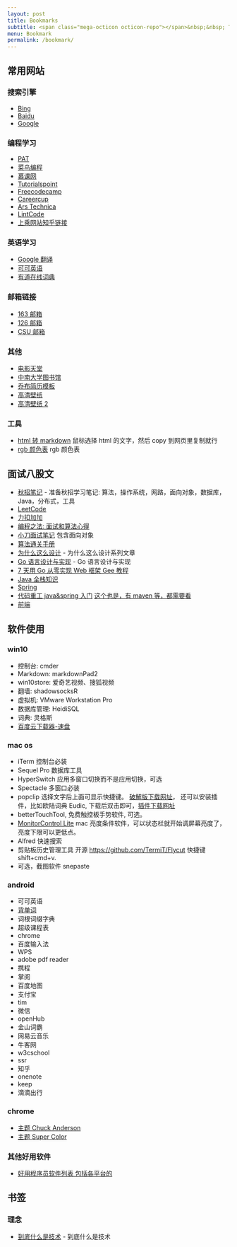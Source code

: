 ```yaml
---
layout: post
title: Bookmarks
subtitle: <span class="mega-octicon octicon-repo"></span>&nbsp;&nbsp; To mark useful libs - tools - books
menu: Bookmark
permalink: /bookmark/
---
```


## 常用网站

### 搜索引擎

- [Bing](https://www.bing.com/?intlF=)
- [Baidu](https://www.baidu.com)
- [Google](https://www.google.com/ncr)

### 编程学习

- [PAT](https://www.patest.cn/)
- [菜鸟编程](http://www.runoob.com/)
- [慕课网](http://www.imooc.com/)
- [Tutorialspoint](http://www.tutorialspoint.com/)
- [Freecodecamp](https://www.freecodecamp.org/)
- [Careercup](https://careercup.com/question?id=5732460087214080)
- [Ars Technica](https://arstechnica.com/)
- [LintCode](http://www.lintcode.com/zh-cn/problem/)
- [上乘网站知乎链接](https://www.zhihu.com/question/22525413)

### 英语学习

- [Google 翻译](https://translate.google.cn/)
- [可可英语](http://www.kekenet.com/)
- [有道在线词典](http://dict.youdao.com/)

### 邮箱链接

- [163 邮箱](http://mail.163.com/#return)
- [126 邮箱](http://mail.126.com/)
- [CSU 邮箱](http://mail.csu.edu.cn/)

### 其他

- [电影天堂](http://www.dytt8.net/)
- [中南大学图书馆](http://122.207.86.18/)
- [乔布简历模板](http://cv.qiaobutang.com/tpl/?order=relevance&keyword=%E7%A8%8B%E5%BA%8F%E5%91%98)
- [高清壁纸](https://pixabay.com)
- [高清壁纸 2](https://wallhaven.cc/toplist?page=5)

### 工具

- [html 转 markdown](https://euangoddard.github.io/clipboard2markdown/) 鼠标选择 html 的文字，然后 copy 到网页里复制就行
- [rgb 颜色表](http://www.wahart.com.hk/rgb.htm) rgb 颜色表

## 面试八股文

- [秋招笔记](https://github.com/CyC2018/Interview-Notebook) - 准备秋招学习笔记: 算法，操作系统，网路，面向对象，数据库，Java，分布式，工具
- [LeetCode](https://books.halfrost.com/)
- [力扣加加](https://leetcode-solution-leetcode-pp.gitbook.io/leetcode-solution/)
- [编程之法: 面试和算法心得](https://wizardforcel.gitbooks.io/the-art-of-programming-by-july/content/00.01.html)
- [小刀面试笔记](https://wdxtub.com/interview/index.html) 包含面向对象
- [算法通关手册](https://algo.itcharge.cn/07.Tree/03.Segment-Tree/01.Segment-Tree/)
- [为什么这么设计](https://draveness.me/whys-the-design/) - 为什么这么设计系列文章
- [Go 语言设计与实现](https://draveness.me/golang/) - Go 语言设计与实现
- [7 天用 Go 从零实现 Web 框架 Gee 教程](https://geektutu.com/post/gee.html)
- [Java 全栈知识](https://pdai.tech/md/outline/x-outline.html)
- [Spring](https://potoyang.gitbook.io/spring-in-action-v4/1/1.3-fu-kan-spring-feng-jing-xian/1.3.1spring-mo-kuai)
- [代码重工 java&spring 入门](https://www.wolai.com/nnRjHcUSv2mrRbFKZUpBMS) [这个也是，有 maven 等，都需要看](https://heavy_code_industry.gitee.io/code_heavy_industry/)
- [前端](https://github.com/qianguyihao/Web)

## 软件使用

### win10

- 控制台: cmder
- Markdown: markdownPad2
- win10store: 爱奇艺视频、搜狐视频
- 翻墙: shadowsocksR
- 虚拟机: VMware Workstation Pro
- 数据库管理: HeidiSQL
- 词典: 灵格斯
- [百度云下载器-速盘](https://www.lanzous.com/i26jxhc)

### mac os

- iTerm 控制台必装
- Sequel Pro 数据库工具
- HyperSwitch 应用多窗口切换而不是应用切换，可选
- Spectacle 多窗口必装
- popclip 选择文字后上面可显示快捷键。 [破解版下载网址](https://xclient.info/s/popclip.html#versions)， 还可以安装插件，比如欧陆词典 Eudic, 下载后双击即可，[插件下载网址](https://pilotmoon.com/popclip/extensions/)
- betterTouchTool, 免费触控板手势软件, 可选。
- [MonitorControl Lite](https://github.com/MonitorControl/MonitorControlLite#readme) mac 亮度条件软件，可以状态栏就开始调屏幕亮度了，亮度下限可以更低点。
- Alfred 快速搜索
- 剪贴板历史管理工具 开源 https://github.com/TermiT/Flycut 快捷键shift+cmd+v.
- 可选，截图软件 snepaste

### android

- 可可英语
- [背单词](https://www.coolapk.com/apk/com.csj.cet6word)
- 词根词缀字典
- 超级课程表
- chrome
- 百度输入法
- WPS
- adobe pdf reader
- 携程
- 掌阅
- 百度地图
- 支付宝
- tim
- 微信
- openHub
- 金山词霸
- 网易云音乐
- 牛客网
- w3cschool
- ssr
- 知乎
- onenote
- keep
- 滴滴出行

### chrome

- [主题 Chuck Anderson](https://chrome.google.com/webstore/detail/chuck-anderson/gegkoiakifeoejnjkbnnojkkdoegeofp)
- [主题 Super Color](https://chrome.google.com/webstore/detail/colors/lhbgjlhhonbdjfdoiklbbkejcipkbnac)

### 其他好用软件

- [好用程序员软件列表 包括各平台的](https://github.com/pseudoyu/yu-tools)

## 书签

### 理念

- [到底什么是技术](https://mp.weixin.qq.com/s/h8iZcL1FOabjWis4_vQVQQ) - 到底什么是技术
